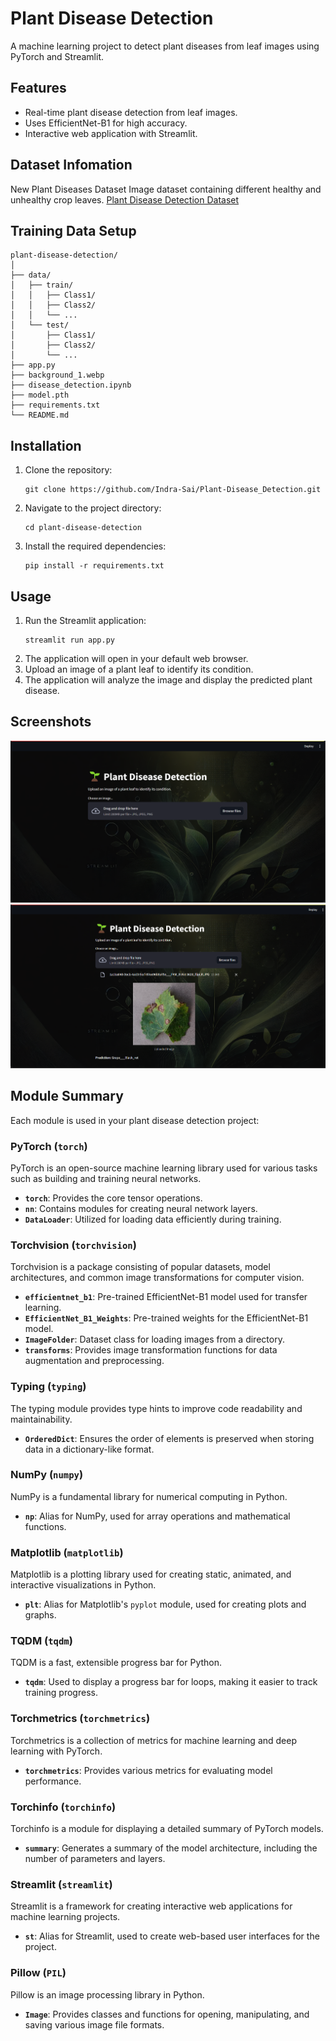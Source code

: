 # Plant Disease Detection

A machine learning project to detect plant diseases from leaf images using PyTorch and Streamlit.

## Features
- Real-time plant disease detection from leaf images.
- Uses EfficientNet-B1 for high accuracy.
- Interactive web application with Streamlit.

## Dataset Infomation
New Plant Diseases Dataset
Image dataset containing different healthy and unhealthy crop leaves.
[Plant Disease Detection Dataset](https://www.kaggle.com/datasets/vipoooool/new-plant-diseases-dataset/data?select=New+Plant+Diseases+Dataset%28Augmented%29)

## Training Data Setup
```
plant-disease-detection/
│
├── data/
│   ├── train/
│   │   ├── Class1/
│   │   ├── Class2/
│   │   └── ...
│   └── test/
│       ├── Class1/
│       ├── Class2/
│       └── ...
├── app.py
├── background_1.webp
├── disease_detection.ipynb
├── model.pth
├── requirements.txt
└── README.md
```

## Installation

1. Clone the repository:
   ```
   git clone https://github.com/Indra-Sai/Plant-Disease_Detection.git
   ```
2. Navigate to the project directory:
   ```
   cd plant-disease-detection
   ```
3. Install the required dependencies:
   ```
   pip install -r requirements.txt
   ```

## Usage

1. Run the Streamlit application:
   ```
   streamlit run app.py
   ```
2. The application will open in your default web browser.
3. Upload an image of a plant leaf to identify its condition.
4. The application will analyze the image and display the predicted plant disease.

## Screenshots
![App Screenshot](./Screenshots/view.png)
![App Screenshot](./Screenshots/results.png)



## Module Summary 
Each module is used in your plant disease detection project:

### PyTorch (`torch`)
PyTorch is an open-source machine learning library used for various tasks such as building and training neural networks.
- **`torch`**: Provides the core tensor operations.
- **`nn`**: Contains modules for creating neural network layers.
- **`DataLoader`**: Utilized for loading data efficiently during training.

### Torchvision (`torchvision`)
Torchvision is a package consisting of popular datasets, model architectures, and common image transformations for computer vision.
- **`efficientnet_b1`**: Pre-trained EfficientNet-B1 model used for transfer learning.
- **`EfficientNet_B1_Weights`**: Pre-trained weights for the EfficientNet-B1 model.
- **`ImageFolder`**: Dataset class for loading images from a directory.
- **`transforms`**: Provides image transformation functions for data augmentation and preprocessing.

### Typing (`typing`)
The typing module provides type hints to improve code readability and maintainability.
- **`OrderedDict`**: Ensures the order of elements is preserved when storing data in a dictionary-like format.

### NumPy (`numpy`)
NumPy is a fundamental library for numerical computing in Python.
- **`np`**: Alias for NumPy, used for array operations and mathematical functions.

### Matplotlib (`matplotlib`)
Matplotlib is a plotting library used for creating static, animated, and interactive visualizations in Python.
- **`plt`**: Alias for Matplotlib's `pyplot` module, used for creating plots and graphs.

### TQDM (`tqdm`)
TQDM is a fast, extensible progress bar for Python.
- **`tqdm`**: Used to display a progress bar for loops, making it easier to track training progress.

### Torchmetrics (`torchmetrics`)
Torchmetrics is a collection of metrics for machine learning and deep learning with PyTorch.
- **`torchmetrics`**: Provides various metrics for evaluating model performance.

### Torchinfo (`torchinfo`)
Torchinfo is a module for displaying a detailed summary of PyTorch models.
- **`summary`**: Generates a summary of the model architecture, including the number of parameters and layers.

### Streamlit (`streamlit`)
Streamlit is a framework for creating interactive web applications for machine learning projects.
- **`st`**: Alias for Streamlit, used to create web-based user interfaces for the project.

### Pillow (`PIL`)
Pillow is an image processing library in Python.
- **`Image`**: Provides classes and functions for opening, manipulating, and saving various image file formats.
